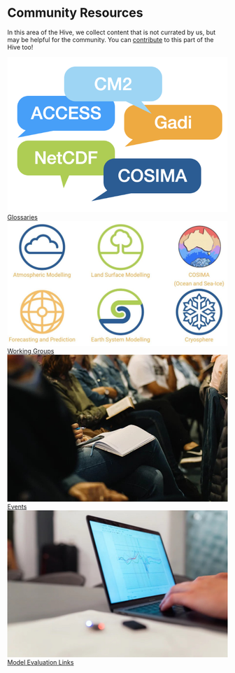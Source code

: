 # Community Resources

<!-- {% include "call_contribute.md" %} -->

In this area of the Hive, we collect content that is not currated by us, but may be helpful for the community. You can [contribute](../contribute/index.md) to this part of the Hive too!

<div class="card-container" style="flex-wrap:nowrap;">
    <a href="glossaries" class="vertical-card aspect-ratio1to1">
        <div class="vertical-card-image-container">
            <img class="img-cover" src="../assets/glossary.png" alt="Glossaries">
        </div>
        <div class="vertical-card-text-container   bold">Glossaries</div>
    </a>    <a href="community_working_groups" class="vertical-card aspect-ratio1to1">
        <div class="vertical-card-image-container">
            <img class="img-cover" src="../assets/community_workinggroups.jpg" alt="Working Groups">
        </div>
        <div class="vertical-card-text-container   bold">Working Groups</div>
    </a>
</div>
<div class="card-container" style="flex-wrap:nowrap;">
    <a href="https://www.access-nri.org.au/community/events/" class="vertical-card aspect-ratio1to1" target="_blank">
        <div class="vertical-card-image-container">
            <img class="img-cover" src="../assets/events_2.jpg" alt="Events">
        </div>
        <div class="vertical-card-text-container   bold">Events</div>
    </a>
    <a href="community_med" class="vertical-card aspect-ratio1to1">
        <div class="vertical-card-image-container">
            <img class="img-cover" src="../assets/community_medlinks.jpg" alt="Model Evaluation Links">
        </div>
        <div class="vertical-card-text-container   bold">Model Evaluation Links</div>
    </a>
</div>